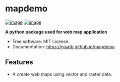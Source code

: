 # mapdemo


[![image](https://img.shields.io/pypi/v/mapdemo.svg)](https://pypi.python.org/pypi/mapdemo)
[![image](https://img.shields.io/conda/vn/conda-forge/mapdemo.svg)](https://anaconda.org/conda-forge/mapdemo)


**A python package used for web map application**


-   Free software: MIT License
-   Documentation: https://gisatb.github.io/mapdemo
    

## Features

-   A create web maps using vector and raster data. 
